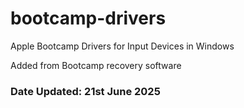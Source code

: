 # bootcamp-drivers
Apple Bootcamp Drivers for Input Devices in Windows

Added from Bootcamp recovery software

### Date Updated: 21st June 2025
